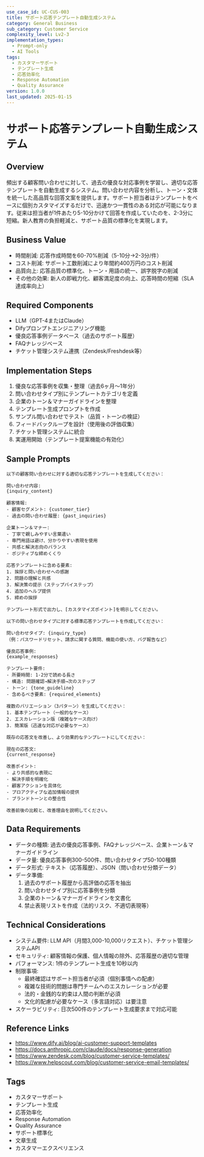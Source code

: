 ```yaml
---
use_case_id: UC-CUS-003
title: サポート応答テンプレート自動生成システム
category: General Business
sub_category: Customer Service
complexity_level: Lv2-3
implementation_types:
  - Prompt-only
  - AI Tools
tags:
  - カスタマーサポート
  - テンプレート生成
  - 応答効率化
  - Response Automation
  - Quality Assurance
version: 1.0.0
last_updated: 2025-01-15
---
```


# サポート応答テンプレート自動生成システム

## Overview

頻出する顧客問い合わせに対して、過去の優良な対応事例を学習し、適切な応答テンプレートを自動生成するシステム。問い合わせ内容を分析し、トーン・文体を統一した高品質な回答文案を提供します。サポート担当者はテンプレートをベースに個別カスタマイズするだけで、迅速かつ一貫性のある対応が可能になります。従来は担当者が1件あたり5-10分かけて回答を作成していたのを、2-3分に短縮。新人教育の負担軽減と、サポート品質の標準化を実現します。

## Business Value

- 時間削減: 応答作成時間を60-70%削減（5-10分→2-3分/件）
- コスト削減: サポート工数削減により年間約400万円のコスト削減
- 品質向上: 応答品質の標準化、トーン・用語の統一、誤字脱字の削減
- その他の効果: 新人の即戦力化、顧客満足度の向上、応答時間の短縮（SLA達成率向上）

## Required Components

- LLM（GPT-4またはClaude）
- Difyプロンプトエンジニアリング機能
- 優良応答事例データベース（過去のサポート履歴）
- FAQナレッジベース
- チケット管理システム連携（Zendesk/Freshdesk等）

## Implementation Steps

1. 優良な応答事例を収集・整理（過去6ヶ月〜1年分）
2. 問い合わせタイプ別にテンプレートカテゴリを定義
3. 企業のトーン＆マナーガイドラインを整理
4. テンプレート生成プロンプトを作成
5. サンプル問い合わせでテスト（品質・トーンの検証）
6. フィードバックループを設計（使用後の評価収集）
7. チケット管理システムに統合
8. 実運用開始（テンプレート提案機能の有効化）

## Sample Prompts

```
以下の顧客問い合わせに対する適切な応答テンプレートを生成してください：

問い合わせ内容:
{inquiry_content}

顧客情報:
- 顧客セグメント: {customer_tier}
- 過去の問い合わせ履歴: {past_inquiries}

企業トーン＆マナー:
- 丁寧で親しみやすい言葉遣い
- 専門用語は避け、分かりやすい表現を使用
- 共感と解決志向のバランス
- ポジティブな締めくくり

応答テンプレートに含める要素:
1. 挨拶と問い合わせへの感謝
2. 問題の理解と共感
3. 解決策の提示（ステップバイステップ）
4. 追加のヘルプ提供
5. 締めの挨拶

テンプレート形式で出力し、[カスタマイズポイント]を明示してください。
```

```
以下の問い合わせタイプに対する標準応答テンプレートを作成してください：

問い合わせタイプ: {inquiry_type}
（例：パスワードリセット、請求に関する質問、機能の使い方、バグ報告など）

優良応答事例:
{example_responses}

テンプレート要件:
- 所要時間: 1-2分で読める長さ
- 構造: 問題確認→解決手順→次のステップ
- トーン: {tone_guideline}
- 含めるべき要素: {required_elements}

複数のバリエーション（3パターン）を生成してください：
1. 基本テンプレート（一般的なケース）
2. エスカレーション版（複雑なケース向け）
3. 簡潔版（迅速な対応が必要なケース）
```

```
既存の応答文を改善し、より効果的なテンプレートにしてください：

現在の応答文:
{current_response}

改善ポイント:
- より共感的な表現に
- 解決手順を明確化
- 顧客アクションを具体化
- プロアクティブな追加情報の提供
- ブランドトーンとの整合性

改善前後の比較と、改善理由を説明してください。
```

## Data Requirements

- データの種類: 過去の優良応答事例、FAQナレッジベース、企業トーン＆マナーガイドライン
- データ量: 優良応答事例300-500件、問い合わせタイプ50-100種類
- データ形式: テキスト（応答履歴）、JSON（問い合わせ分類データ）
- データ準備:
  1. 過去のサポート履歴から高評価の応答を抽出
  2. 問い合わせタイプ別に応答事例を分類
  3. 企業のトーン＆マナーガイドラインを文書化
  4. 禁止表現リストを作成（法的リスク、不適切表現等）

## Technical Considerations

- システム要件: LLM API（月間3,000-10,000リクエスト）、チケット管理システムAPI
- セキュリティ: 顧客情報の保護、個人情報の除外、応答履歴の適切な管理
- パフォーマンス: 1件のテンプレート生成を10秒以内
- 制限事項:
  - 最終確認はサポート担当者が必須（個別事情への配慮）
  - 複雑な技術的問題は専門チームへのエスカレーションが必要
  - 法的・金銭的な約束は人間の判断が必須
  - 文化的配慮が必要なケース（多言語対応）は要注意
- スケーラビリティ: 日次500件のテンプレート生成要求まで対応可能

## Reference Links

- https://www.dify.ai/blog/ai-customer-support-templates
- https://docs.anthropic.com/claude/docs/response-generation
- https://www.zendesk.com/blog/customer-service-templates/
- https://www.helpscout.com/blog/customer-service-email-templates/

## Tags

- カスタマーサポート
- テンプレート生成
- 応答効率化
- Response Automation
- Quality Assurance
- サポート標準化
- 文章生成
- カスタマーエクスペリエンス
